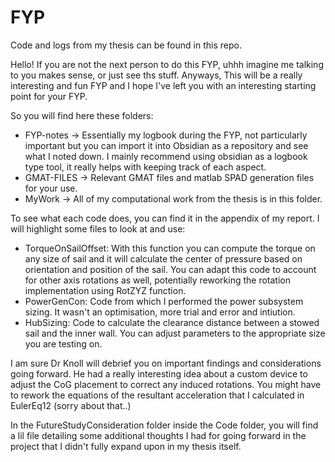 # FYP
Code and logs from my thesis can be found in this repo.

Hello! If you are not the next person to do this FYP, uhhh imagine me talking to you makes sense, or just see ths stuff. Anyways, This will be a really interesting and fun FYP and I hope I've left you with an interesting starting point for your FYP.

So you will find here these folders:

- FYP-notes -> Essentially my logbook during the FYP, not particularly important but you can import it into Obsidian as a repository and see what I noted down. I mainly recommend using obsidian as a logbook type tool, it really helps with keeping track of each aspect.
- GMAT-FILES -> Relevant GMAT files and matlab SPAD generation files for your use.
- MyWork -> All of my computational work from the thesis is in this folder.


To see what each code does, you can find it in the appendix of my report. I will highlight some files to look at and use:
- TorqueOnSailOffset: With this function you can compute the torque on any size of sail and it will calculate the center of pressure based on orientation and position of the sail. You can adapt this code to account for other axis rotations as well, potentially reworking the rotation implementation using RotZYZ function.
- PowerGenCon: Code from which I performed the power subsystem sizing. It wasn't an optimisation, more trial and error and intiution.
- HubSizing: Code to calculate the clearance distance between a stowed sail and the inner wall. You can adjust parameters to the appropriate size you are testing on.

I am sure Dr Knoll will debrief you on important findings and considerations going forward. He had a really interesting idea about a custom device to adjust the CoG placement to correct any induced rotations. You might have to rework the equations of the resultant acceleration that I calculated in EulerEq12 (sorry about that..)

In the FutureStudyConsideration folder inside the Code folder, you will find a lil file detailing some additional thoughts I had for going forward in the project that I didn't fully expand upon in my thesis itself.

